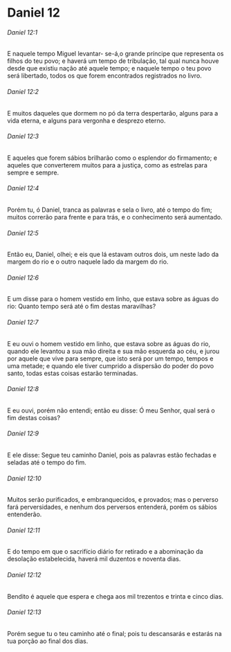 # Daniel 12

###### Daniel 12:1

E naquele tempo Miguel levantar- se-á,o grande príncipe que representa os filhos do teu povo; e haverá um tempo de tribulação, tal qual nunca houve desde que existiu nação até aquele tempo; e naquele tempo o teu povo será libertado, todos os que forem encontrados registrados no livro.

###### Daniel 12:2

E muitos daqueles que dormem no pó da terra despertarão, alguns para a vida eterna, e alguns para vergonha e desprezo eterno.

###### Daniel 12:3

E aqueles que forem sábios brilharão como o esplendor do firmamento; e aqueles que converterem muitos para a justiça, como as estrelas para sempre e sempre.

###### Daniel 12:4

Porém tu, ó Daniel, tranca as palavras e sela o livro, até o tempo do fim; muitos correrão para frente e para trás, e o conhecimento será aumentado.

###### Daniel 12:5

Então eu, Daniel, olhei; e eis que lá estavam outros dois, um neste lado da margem do rio e o outro naquele lado da margem do rio.

###### Daniel 12:6

E um disse para o homem vestido em linho, que estava sobre as águas do rio: Quanto tempo será até o fim destas maravilhas?

###### Daniel 12:7

E eu ouvi o homem vestido em linho, que estava sobre as águas do rio, quando ele levantou a sua mão direita e sua mão esquerda ao céu, e jurou por aquele que vive para sempre, que isto será por um tempo, tempos e uma metade; e quando ele tiver cumprido a dispersão do poder do povo santo, todas estas coisas estarão terminadas.

###### Daniel 12:8

E eu ouvi, porém não entendi; então eu disse: Ó meu Senhor, qual será o fim destas coisas?

###### Daniel 12:9

E ele disse: Segue teu caminho Daniel, pois as palavras estão fechadas e seladas até o tempo do fim.

###### Daniel 12:10

Muitos serão purificados, e embranquecidos, e provados; mas o perverso fará perversidades, e nenhum dos perversos entenderá, porém os sábios entenderão.

###### Daniel 12:11

E do tempo em que o sacrifício diário for retirado e a abominação da desolação estabelecida, haverá mil duzentos e noventa dias.

###### Daniel 12:12

Bendito é aquele que espera e chega aos mil trezentos e trinta e cinco dias.

###### Daniel 12:13

Porém segue tu o teu caminho até o final; pois tu descansarás e estarás na tua porção ao final dos dias.

